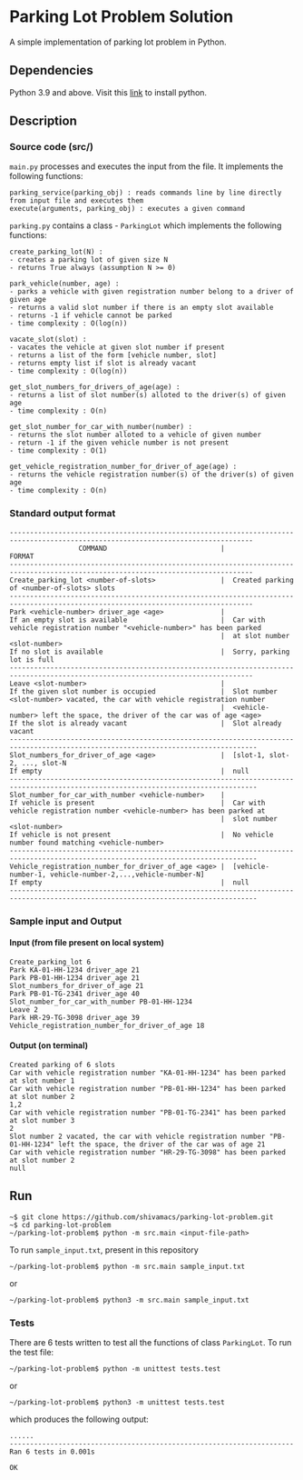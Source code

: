 # Parking Lot Problem Solution
A simple implementation of parking lot problem in Python.

## Dependencies
Python 3.9 and above. Visit this [link](https://www.python.org/downloads/) to install python.

## Description
### Source code (src/)
```main.py``` processes and executes the input from the file. It implements the following functions:
```
parking_service(parking_obj) : reads commands line by line directly from input file and executes them
execute(arguments, parking_obj) : executes a given command
```

```parking.py``` contains a class - ```ParkingLot``` which implements the following functions:
```
create_parking_lot(N) :
- creates a parking lot of given size N
- returns True always (assumption N >= 0)

park_vehicle(number, age) : 
- parks a vehicle with given registration number belong to a driver of given age
- returns a valid slot number if there is an empty slot available
- returns -1 if vehicle cannot be parked
- time complexity : O(log(n))

vacate_slot(slot) :
- vacates the vehicle at given slot number if present 
- returns a list of the form [vehicle number, slot]
- returns empty list if slot is already vacant
- time complexity : O(log(n))

get_slot_numbers_for_drivers_of_age(age) :
- returns a list of slot number(s) alloted to the driver(s) of given age
- time complexity : O(n)

get_slot_number_for_car_with_number(number) : 
- returns the slot number alloted to a vehicle of given number
- return -1 if the given vehicle number is not present
- time complexity : O(1)

get_vehicle_registration_number_for_driver_of_age(age) : 
- returns the vehicle registration number(s) of the driver(s) of given age
- time complexity : O(n)
```

### Standard output format
```
----------------------------------------------------------------------------------------------------------------------------------
                 COMMAND                            |                 FORMAT
----------------------------------------------------------------------------------------------------------------------------------
Create_parking_lot <number-of-slots>                |  Created parking of <number-of-slots> slots
----------------------------------------------------------------------------------------------------------------------------------
Park <vehicle-number> driver_age <age>              |  
If an empty slot is available                       |  Car with vehicle registration number "<vehicle-number>" has been parked
                                                    |  at slot number <slot-number>
If no slot is available                             |  Sorry, parking lot is full
----------------------------------------------------------------------------------------------------------------------------------
Leave <slot-number>                                 |
If the given slot number is occupied                |  Slot number <slot-number> vacated, the car with vehicle registration number
                                                    |  <vehicle-number> left the space, the driver of the car was of age <age>
If the slot is already vacant                       |  Slot already vacant 
-----------------------------------------------------------------------------------------------------------------------------------
Slot_numbers_for_driver_of_age <age>                |  [slot-1, slot-2, ..., slot-N
If empty                                            |  null
-----------------------------------------------------------------------------------------------------------------------------------
Slot_number_for_car_with_number <vehicle-number>    |
If vehicle is present                               |  Car with vehicle registration number <vehicle-number> has been parked at 
                                                    |  slot number <slot-number> 
If vehicle is not present                           |  No vehicle number found matching <vehicle-number>
-----------------------------------------------------------------------------------------------------------------------------------
Vehicle_registration_number_for_driver_of_age <age> |  [vehicle-number-1, vehicle-number-2,...,vehicle-number-N]
If empty                                            |  null
-----------------------------------------------------------------------------------------------------------------------------------
```
### Sample input and Output
#### Input (from file present on local system)
```
Create_parking_lot 6
Park KA-01-HH-1234 driver_age 21
Park PB-01-HH-1234 driver_age 21
Slot_numbers_for_driver_of_age 21
Park PB-01-TG-2341 driver_age 40
Slot_number_for_car_with_number PB-01-HH-1234
Leave 2
Park HR-29-TG-3098 driver_age 39
Vehicle_registration_number_for_driver_of_age 18
```

#### Output (on terminal)
```
Created parking of 6 slots
Car with vehicle registration number "KA-01-HH-1234" has been parked at slot number 1
Car with vehicle registration number "PB-01-HH-1234" has been parked at slot number 2
1,2
Car with vehicle registration number "PB-01-TG-2341" has been parked at slot number 3
2
Slot number 2 vacated, the car with vehicle registration number "PB-01-HH-1234" left the space, the driver of the car was of age 21
Car with vehicle registration number "HR-29-TG-3098" has been parked at slot number 2
null
```

## Run
```
~$ git clone https://github.com/shivamacs/parking-lot-problem.git
~$ cd parking-lot-problem
~/parking-lot-problem$ python -m src.main <input-file-path>
```
To run ```sample_input.txt```, present in this repository
```
~/parking-lot-problem$ python -m src.main sample_input.txt 
```
or
```
~/parking-lot-problem$ python3 -m src.main sample_input.txt 
```

### Tests
There are 6 tests written to test all the functions of class ```ParkingLot```. To run the test file:
```
~/parking-lot-problem$ python -m unittest tests.test
```
or
```
~/parking-lot-problem$ python3 -m unittest tests.test
```
which produces the following output:
```
......
----------------------------------------------------------------------
Ran 6 tests in 0.001s

OK
```
